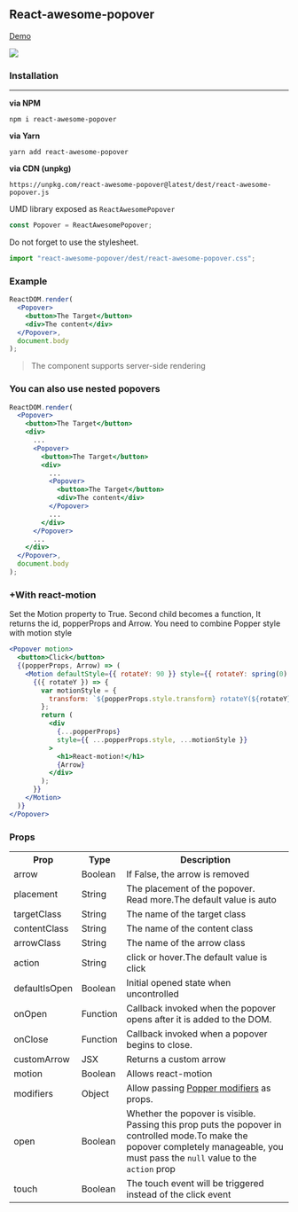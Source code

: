 ## React-awesome-popover

[Demo](http://jsfiddle.net/6qogfdkr/138/embedded/result/)

![](https://res.cloudinary.com/dxv8p5zck/image/upload/v1510661171/ezgif.com-crop_vbxgdc.gif)

### Installation

---

**via NPM**

```code
npm i react-awesome-popover
```

**via Yarn**

```code
yarn add react-awesome-popover
```

**via CDN (unpkg)**

```code
https://unpkg.com/react-awesome-popover@latest/dest/react-awesome-popover.js
```

UMD library exposed as `ReactAwesomePopover`

```js
const Popover = ReactAwesomePopover;
```

Do not forget to use the stylesheet.

```js
import "react-awesome-popover/dest/react-awesome-popover.css";
```

### Example

```jsx
ReactDOM.render(
  <Popover>
    <button>The Target</button>
    <div>The content</div>
  </Popover>,
  document.body
);
```

> The component supports server-side rendering

### You can also use nested popovers

```jsx
ReactDOM.render(
  <Popover>
    <button>The Target</button>
    <div>
      ...
      <Popover>
        <button>The Target</button>
        <div>
          ...
          <Popover>
            <button>The Target</button>
            <div>The content</div>
          </Popover>
          ...
        </div>
      </Popover>
      ...
    </div>
  </Popover>,
  document.body
);
```

### +With react-motion

Set the Motion property to True. Second child becomes a function, It returns the id, popperProps and Arrow.
You need to combine Popper style with motion style

```jsx
<Popover motion>
  <button>Click</button>
  {(popperProps, Arrow) => (
    <Motion defaultStyle={{ rotateY: 90 }} style={{ rotateY: spring(0) }}>
      {({ rotateY }) => {
        var motionStyle = {
          transform: `${popperProps.style.transform} rotateY(${rotateY}deg)`
        };
        return (
          <div
            {...popperProps}
            style={{ ...popperProps.style, ...motionStyle }}
          >
            <h1>React-motion!</h1>
            {Arrow}
          </div>
        );
      }}
    </Motion>
  )}
</Popover>
```

### Props

<table>
  <tr>
    <th>Prop</th>
    <th>Type</th>
    <th>Description</th>
  </tr>
  <tr>
    <td>arrow</td>
    <td>Boolean</td>
    <td>If False, the arrow is removed</td>
  </tr>
  <tr>
    <td>placement</td>
    <td>String</td>
    <td>The placement of the popover.<br/>Read more.The default value is auto</td>
  </tr>
  <tr>
    <td>targetClass</td>
    <td>String</td>
    <td>The name of the target class</td>
  </tr>
  <tr>
    <td>contentClass</td>
    <td>String</td>
    <td>The name of the content class</td>
  </tr>
  <tr>
    <td>arrowClass</td>
    <td>String</td>
    <td>The name of the arrow class</td>
  </tr>
  <tr>
    <td>action</td>
    <td>String</td>
    <td>click or hover.The default value is click</td>
  </tr>
  <tr>
    <td>defaultIsOpen</td>
    <td>Boolean</td>
    <td>Initial opened state when uncontrolled</td>
  </tr>
  <tr>
    <td>onOpen</td>
    <td>Function</td>
    <td>Callback invoked when the popover opens after it is added to the DOM.</td>
  </tr>
  <tr>
    <td>onClose</td>
    <td>Function</td>
    <td>Callback invoked when a popover begins to close.</td>
  </tr>
  <tr>
  <td>customArrow</td>
  <td>JSX</td>
  <td>Returns a custom arrow</td>
  </tr>
  <tr>
  <td>motion</td>
  <td>Boolean</td>
  <td>Allows react-motion</td>
  </tr>
  <tr>
    <td>modifiers</td>
    <td>Object</td>
    <td>Allow passing <a href="https://github.com/FezVrasta/popper.js/blob/master/docs/_includes/popper-documentation.md#modifiers--object">Popper modifiers</a> as props.</td>
  </tr>
  <tr>
    <td>open</td>
    <td>Boolean</td>
    <td>Whether the popover is visible. Passing this prop puts the popover in controlled mode.To make the popover completely manageable, you must pass the <code>null</code> value to the <code>action</code> prop</td>
  </tr>
  <tr>
    <td>touch</td>
    <td>Boolean</td>
    <td>The touch event will be triggered instead of the click event</td>
  </tr>
</table>

